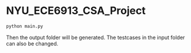 # NYU_ECE6913_CSA_Project

```bash
python main.py
```

Then the output folder will be generated. The testcases in the input folder can also be changed.

